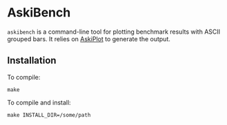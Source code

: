 # AskiBench
`askibench` is a command-line tool for plotting benchmark results with ASCII grouped bars.
It relies on [AskiPlot](https://github.com/fsossai/askiplot) to generate the output.

## Installation

To compile:
```
make
```
To compile and install:
```
make INSTALL_DIR=/some/path
```

